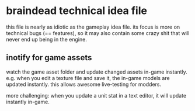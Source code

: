 braindead technical idea file
=============================

this file is nearly as idiotic as the gameplay idea file.
its focus is more on technical bugs (== features),
so it may also contain some crazy shit that will never end up being
in the engine.


inotify for game assets
-----------------------

watch the game asset folder and update changed assets in-game instantly.
e.g. when you edit a texture file and save it, the in-game models are updated instantly.
this allows awesome live-testing for modders.

more challenging: when you update a unit stat in a text editor, it will update instantly in-game.
